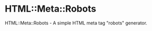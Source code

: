 HTML::Meta::Robots
==================

HTML::Meta::Robots - A simple HTML meta tag "robots" generator.
